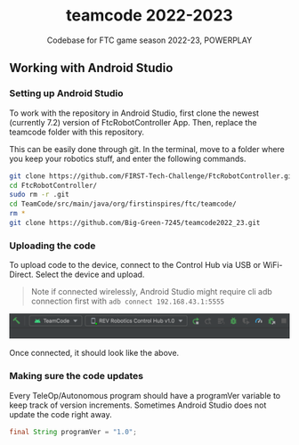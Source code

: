 <h1 align="center">teamcode 2022-2023</h1>
<p align="center">Codebase for FTC game season 2022-23, POWERPLAY</p>

## Working with Android Studio

### Setting up Android Studio

To work with the repository in Android Studio, first clone the newest (currently 7.2) version of FtcRobotController App. Then, replace the teamcode folder with this repository.

This can be easily done through git. In the terminal, move to a folder where you keep your robotics stuff, and enter the following commands.

```bash
git clone https://github.com/FIRST-Tech-Challenge/FtcRobotController.git
cd FtcRobotController/
sudo rm -r .git
cd TeamCode/src/main/java/org/firstinspires/ftc/teamcode/
rm *
git clone https://github.com/Big-Green-7245/teamcode2022_23.git
```

### Uploading the code

To upload code to the device, connect to the Control Hub via USB or WiFi-Direct. Select the device and upload.

> Note if connected wirelessly, Android Studio might require cli adb connection first with
> `adb connect 192.168.43.1:5555`

![Connected](.assets/connectedDevice.png)

Once connected, it should look like the above.

### Making sure the code updates

Every TeleOp/Autonomous program should have a programVer variable to keep track of version increments. Sometimes Android Studio does not update the code right away.

```java
final String programVer = "1.0";
```
